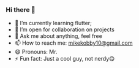 ### Hi there 👋


- 🔭 I’m currently learning flutter; 
- 🌱 I’m open for collaboration on projects
- 💬 Ask me about anything, feel free
- 📫 How to reach me: mikekobby10@gmail.com
- 😄 Pronouns: Mr.
- ⚡ Fun fact: Just a cool guy, not nerdy😋

